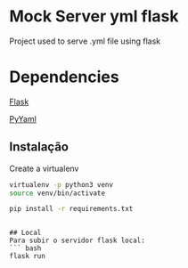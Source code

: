  
# Mock Server yml flask
Project used to serve  .yml file using flask

# Dependencies

[Flask](https://github.com/pallets/flask)

[PyYaml](https://pyyaml.org/)


## Instalação
Create a virtualenv
``` bash
virtualenv -p python3 venv 
source venv/bin/activate 
```
``` bash
pip install -r requirements.txt 
```

```

## Local
Para subir o servidor flask local:
``` bash
flask run
```